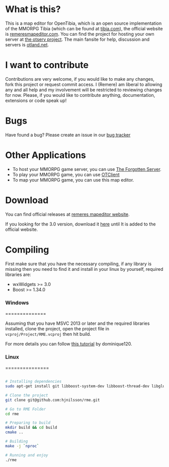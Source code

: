 What is this?
=============

This is a map editor for OpenTibia, which is an open source implementation of the MMORPG Tibia (which can be found at [tibia.com](http://tibia.com)), the official website is [remeresmapeditor.com](http://remeresmapeditor.com).
You can find the project for hosting your own server at [the otserv project](https://github.com/opentibia/server).
The main fansite for help, discussion and servers is [otland.net](http://otland.net).

I want to contribute
====================

Contributions are very welcome, if you would like to make any changes, fork this project or request commit access.
I (Remere) am liberal to allowing any and all help and my involvement will be restricted to reviewing changes for now.
Please, if you would like to contribute anything, documentation, extensions or code speak up!

Bugs
======

Have found a bug? Please create an issue in our [bug tracker](https://github.com/hjnilsson/rme/issues)

Other Applications
==========

* To host your MMORPG game server, you can use [The Forgotten Server](https://github.com/otland/forgottenserver).
* To play your MMORPG game, you can use [OTClient](https://github.com/edubart/otclient)
* To map your MMORPG game, you can use this map editor.

Download
========

You can find official releases at [remeres mapeditor website](http://remeresmapeditor.com/marklar.php).

If you looking for the 3.0 version, download it [here](https://github.com/hjnilsson/rme/releases/tag/v3.0) until It is added to the official website.

Compiling
==========

First make sure that you have the necessary compiling, if any library is missing then you need to find it and install in your linux by yourself, required libraries are:

* wxWidgets >= 3.0
* Boost >= 1.34.0

### Windows
==============

Assuming that you have MSVC 2013 or later and the required libraries installed, clone the project, open the project file in `vcproj/Project/RME.vcproj` then hit build.

For more details you can follow [this tutorial](http://otland.net/threads/compiling-remeres-map-editor-from-the-latest-source-with-msvc-2013.216826/) by dominique120.

### Linux
===============

```bash

# Installing dependencies
sudo apt-get install git libboost-system-dev libboost-thread-dev libglu1-mesa-dev libwxgtk3.0-dev libarchive-dev 

# Clone the project
git clone git@github.com:hjnilsson/rme.git

# Go to RME Folder
cd rme

# Preparing to build
mkdir build && cd build
cmake ..

# Building
make -j `nproc`

# Running and enjoy
./rme
```
